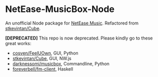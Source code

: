 # NetEase-MusicBox-Node

An unofficial Node package for [NetEase Music](http://music.163.com/).
Refactored from [stkevintan/Cube](https://github.com/stkevintan/Cube).

**[DEPRECATED]** This repo is now deprecated. Please kindly go to these great works:
- [cosven/FeelUOwn](https://github.com/cosven/FeelUOwn), GUI, Python
- [stkevintan/Cube](https://github.com/stkevintan/Cube), GUI, NW.js
- [darknessomi/musicbox](https://github.com/darknessomi/musicbox), Commandline, Python
- [foreverbell/fm-client](https://github.com/foreverbell/fm-client), Haskell
